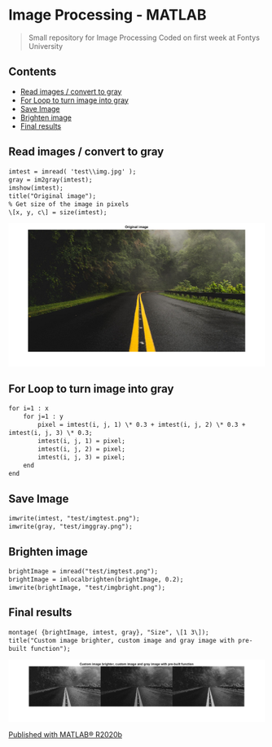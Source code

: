 # Image Processing - MATLAB

> Small repository for Image Processing
> Coded on first week at Fontys University

Contents
--------

*   [Read images / convert to gray](#1)
*   [For Loop to turn image into gray](#2)
*   [Save Image](#3)
*   [Brighten image](#4)
*   [Final results](#5)

Read images / convert to gray
-----------------------------

    imtest = imread( 'test\\img.jpg' );
    gray = im2gray(imtest);
    imshow(imtest);
    title("Original image");
    % Get size of the image in pixels
    \[x, y, c\] = size(imtest);

![](html/script_01.png)

For Loop to turn image into gray
--------------------------------

    for i=1 : x
        for j=1 : y
            pixel = imtest(i, j, 1) \* 0.3 + imtest(i, j, 2) \* 0.3 + imtest(i, j, 3) \* 0.3;
            imtest(i, j, 1) = pixel;
            imtest(i, j, 2) = pixel;
            imtest(i, j, 3) = pixel;
        end
    end

Save Image
----------

    imwrite(imtest, "test/imgtest.png");
    imwrite(gray, "test/imggray.png");

Brighten image
--------------

    brightImage = imread("test/imgtest.png");
    brightImage = imlocalbrighten(brightImage, 0.2);
    imwrite(brightImage, "test/imgbright.png");

Final results
-------------

    montage( {brightImage, imtest, gray}, "Size", \[1 3\]);
    title("Custom image brighter, custom image and gray image with pre-built function");

![](html/script_02.png)

  
[Published with MATLAB® R2020b](https://www.mathworks.com/products/matlab/)

